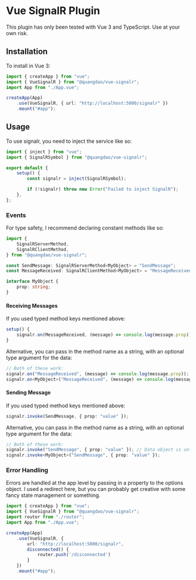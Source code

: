 # Vue SignalR Plugin

This plugin has only been tested with Vue 3 and TypeScript. Use at your own risk.

## Installation

To install in Vue 3:

```typescript
import { createApp } from "vue";
import { VueSignalR } from "@quangdao/vue-signalr";
import App from "./App.vue";

createApp(App)
	.use(VueSignalR, { url: "http://localhost:5000/signalr" })
	.mount("#app");
```

## Usage

To use signalr, you need to inject the service like so:

```typescript
import { inject } from "vue";
import { SignalRSymbol } from "@quangdao/vue-signalr";

export default {
	setup() {
		const signalr = inject(SignalRSymbol);

		if (!signalr) throw new Error("Failed to inject SignalR");
	},
};
```

### Events

For type safety, I recommend declaring constant methods like so:

```typescript
import {
	SignalRServerMethod,
	SignalRClientMethod,
} from "@quangdao/vue-signalr";

const SendMessage: SignalRServerMethod<MyObject> = "SendMessage";
const MessageReceived: SignalRClientMethod<MyObject> = "MessageReceived";

interface MyObject {
	prop: string;
}
```

#### Receiving Messages

If you used typed method keys mentioned above:

```typescript
setup() {
	signalr.on(MessageReceived, (message) => console.log(message.prop));
}
```

Alternative, you can pass in the method name as a string, with an optional type argument for the data:

```typescript
// Both of these work:
signalr.on("MessageReceived", (message) => console.log(message.prop)); // Data object is untyped
signalr.on<MyObject>("MessageReceived", (message) => console.log(message.prop));
```

#### Sending Message

If you used typed method keys mentioned above:

```typescript
signalr.invoke(SendMessage, { prop: "value" });
```

Alternative, you can pass in the method name as a string, with an optional type argument for the data:

```typescript
// Both of these work:
signalr.invoke("SendMessage", { prop: "value" }); // Data object is untyped
signalr.invoke<MyObject>("SendMessage", { prop: "value" });
```

### Error Handling

Errors are handled at the app level by passing in a property to the options object. I used a redirect here, but you can probably get creative with some fancy state management or something.

```typescript
import { createApp } from "vue";
import { VueSignalR } from "@quangdao/vue-signalr";
import router from "./router";
import App from "./App.vue";

createApp(App)
	.use(VueSignalR, {
		url: "http://localhost:5000/signalr",
		disconnected() {
			router.push('/disconnected')
		}
	})
	.mount("#app");
```
